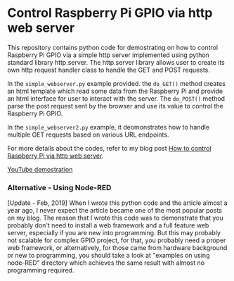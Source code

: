 # Control Raspberry Pi GPIO via http web server

This repository contains python code for demostrating on how to control Raspberry Pi GPIO via a simple http server implemented using python standard library http.server. The http.server library allows user to create its own http request handler class to handle the GET and POST requests.

In the `simple_webserver.py` example provided. the `do_GET()` method creates an html template which read some data from the Raspberry Pi and provide an html interface for user to interact with the server. The `do_POST()` method parse the post request sent by the browser and use its value to control the Raspberry Pi GPIO.

In the `simple_webserver2.py` example, it deomonstrates how to handle multiple GET requests based on various URL endpoints.

For more details about the codes, refer to my blog post [How to control Raspberry Pi via http web server](https://www.e-tinkers.com/2018/04/how-to-control-raspberry-pi-gpio-via-http-web-server/).

[YouTube demostration](https://youtu.be/SRf6HW_b3EE)

### Alternative - Using Node-RED
[Update - Feb, 2019] When I wrote this python code and the article almost a year ago, I never expect the article became one of the most popular posts on my blog. The reason that I wrote this code was to demonstrate that you probably don't need to install a web framework and a full feature web server, especially if you are new into programming. But this may probably not scalable for complex GPIO project, for that, you probably need a proper web framework, or alternatively, for those came from hardware background or new to programming, you should take a look at "examples on using node-RED" directory which achieves the same result with almost no programming required.

